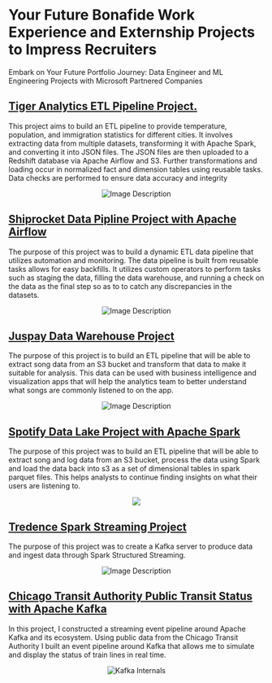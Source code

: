 # Your Future Bonafide Work Experience and Externship Projects to Impress Recruiters
Embark on Your Future Portfolio Journey: Data Engineer and ML Engineering Projects with Microsoft Partnered Companies

## [Tiger Analytics ETL Pipeline Project.](https://github.com/17mihir/Stackfolio-s-Data-Engineering-Captsone-Project.git)

This project aims to build an ETL pipeline to provide temperature, population, and immigration statistics for different cities. It involves extracting data from multiple datasets, transforming it with Apache Spark, and converting it into JSON files. The JSON files are then uploaded to a Redshift database via Apache Airflow and S3. Further transformations and loading occur in normalized fact and dimension tables using reusable tasks. Data checks are performed to ensure data accuracy and integrity
<p align="center">
  <img src="https://github.com/17mihir/Data-Engineering-Portfolio/assets/129212691/1fb45d41-e978-4ebf-b7d3-71706489e9a9" alt="Image Description">
</p>

## [Shiprocket Data Pipline Project with Apache Airflow](https://github.com/17mihir/Stackfolio-s-Sparkify-Data-Pipeline-Project-with-Apache-Airflow.git)

The purpose of this project was to build a dynamic ETL data pipeline that utilizes automation and monitoring. The data pipeline is built from reusable tasks allows for easy backfills. It utilizes custom operators to perform tasks such as staging the data, filling the data warehouse, and running a check on the data as the final step so as to to catch any discrepancies in the datasets.
<p align="center">
  <img src="https://github.com/17mihir/Data-Engineering-Portfolio/assets/129212691/f73c2db8-f323-44d7-bafe-c3370ec0e77c" alt="Image Description">
</p>

## [Juspay Data Warehouse Project](https://github.com/17mihir/Sparkify-Data-Warehouse-Project-for-song-play-analysis.git)

The purpose of this project is to build an ETL pipeline that will be able to extract song data from an S3 bucket and transform that data to make it suitable for analysis. This data can be used with business intelligence and visualization apps that will help the analytics team to better understand what songs are commonly listened to on the app.
<p align="center">
  <img src="https://github.com/17mihir/Data-Engineering-Portfolio/assets/129212691/e6e2c75b-eb79-43a3-b513-135da577be12" alt="Image Description">
</p>

## [Spotify Data Lake Project with Apache Spark](https://github.com/17mihir/Sparkify-Data-Lake-Project-with-Apache-Spark.git)

The purpose of this project was to build an ETL pipeline that will be able to extract song and log data from an S3 bucket, process the data using Spark and load the data back into s3 as a set of dimensional tables in spark parquet files. This helps analysts to continue finding insights on what their users are listening to.
<p align="center">
  <img src="https://github.com/17mihir/Data-Engineering-Portfolio/assets/129212691/099d5a45-1c97-43e0-9eb2-67b744ba03ef" />
</p>

## [Tredence Spark Streaming Project](https://github.com/17mihir/Spark-Streaming-Project.git)

The purpose of this project was to create a Kafka server to produce data and ingest data through Spark Structured Streaming.
<p align="center">
  <img src="https://github.com/17mihir/Data-Engineering-Portfolio/assets/129212691/6f423fb1-1611-4a69-8a68-adeaa64f3d59" alt="Image Description">
</p>

## [Chicago Transit Authority Public Transit Status with Apache Kafka](https://github.com/17mihir/Public-Transit-Status-with-Apache-Kafka.git)

In this project, I constructed a streaming event pipeline around Apache Kafka and its ecosystem. Using public data from the Chicago Transit Authority I built an event pipeline around Kafka that allows me to simulate and display the status of train lines in real time.
<p align="center">
    <img src="https://github.com/17mihir/Data-Engineering-Portfolio/assets/129212691/048c4ee5-8cd4-4771-9681-bdbe54326c25" alt="Kafka Internals">
</p>
